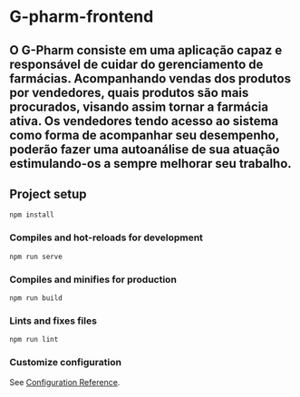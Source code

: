 # G-pharm-frontend

## O G-Pharm consiste em uma aplicação capaz e responsável de cuidar do gerenciamento de farmácias. Acompanhando vendas dos produtos por vendedores, quais produtos são mais procurados, visando assim tornar a farmácia ativa. Os vendedores tendo acesso ao sistema como forma de acompanhar seu desempenho, poderão fazer uma autoanálise de sua atuação estimulando-os a sempre melhorar seu trabalho.

## Project setup
```
npm install
```

### Compiles and hot-reloads for development
```
npm run serve
```

### Compiles and minifies for production
```
npm run build
```

### Lints and fixes files
```
npm run lint
```

### Customize configuration
See [Configuration Reference](https://cli.vuejs.org/config/).
